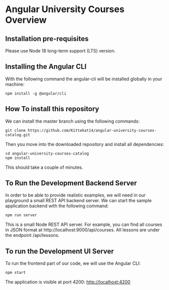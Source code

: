 # Angular University Courses Overview

## Installation pre-requisites

Please use Node 18 long-term support (LTS) version.

## Installing the Angular CLI

With the following command the angular-cli will be installed globally in your machine:

    npm install -g @angular/cli

## How To install this repository

We can install the master branch using the following commands:

    git clone https://github.com/Kittekat14/angular-university-courses-catalog.git
  
Then you move into the downloaded repository and install all dependencies:

    cd angular-university-courses-catalog
    npm install

This should take a couple of minutes. 

## To Run the Development Backend Server

In order to be able to provide realistic examples, we will need in our playground a small REST API backend server. We can start the sample application backend with the following command:

    npm run server

This is a small Node REST API server. For example, you can find all courses in JSON format at http://localhost:9000/api/courses. All lessons are under the endpoint /api/lessons.

## To run the Development UI Server

To run the frontend part of our code, we will use the Angular CLI:

    npm start

The application is visible at port 4200: [http://localhost:4200](http://localhost:4200)
